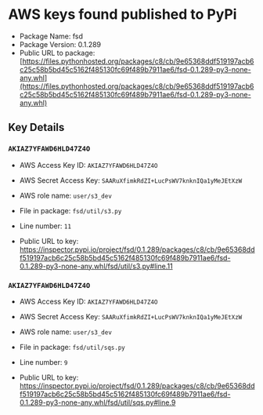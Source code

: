# AWS keys found published to PyPi

* Package Name: fsd
* Package Version: 0.1.289
* Public URL to package: [https://files.pythonhosted.org/packages/c8/cb/9e65368ddf519197acb6c25c58b5bd45c5162f485130fc69f489b7911ae6/fsd-0.1.289-py3-none-any.whl](https://files.pythonhosted.org/packages/c8/cb/9e65368ddf519197acb6c25c58b5bd45c5162f485130fc69f489b7911ae6/fsd-0.1.289-py3-none-any.whl)

## Key Details

### `AKIAZ7YFAWD6HLD47Z4O`

* AWS Access Key ID: `AKIAZ7YFAWD6HLD47Z4O`
* AWS Secret Access Key: `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` 
* AWS role name: `user/s3_dev`
* File in package: `fsd/util/s3.py`
* Line number: `11`

* Public URL to key: https://inspector.pypi.io/project/fsd/0.1.289/packages/c8/cb/9e65368ddf519197acb6c25c58b5bd45c5162f485130fc69f489b7911ae6/fsd-0.1.289-py3-none-any.whl/fsd/util/s3.py#line.11



### `AKIAZ7YFAWD6HLD47Z4O`

* AWS Access Key ID: `AKIAZ7YFAWD6HLD47Z4O`
* AWS Secret Access Key: `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` 
* AWS role name: `user/s3_dev`
* File in package: `fsd/util/sqs.py`
* Line number: `9`

* Public URL to key: https://inspector.pypi.io/project/fsd/0.1.289/packages/c8/cb/9e65368ddf519197acb6c25c58b5bd45c5162f485130fc69f489b7911ae6/fsd-0.1.289-py3-none-any.whl/fsd/util/sqs.py#line.9


